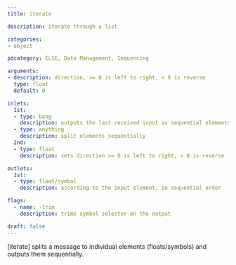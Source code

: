 ```yaml
---
title: iterate

description: iterate through a list

categories:
- object

pdcategory: ELSE, Data Management, Sequencing

arguments:
- description: direction, >= 0 is left to right, < 0 is reverse
  type: float
  default: 0

inlets:
  1st:
  - type: bang
    description: outputs the last received input as sequential elements
  - type: anything
    description: split elements sequentially
  2nd:
  - type: float
    description: sets direction >= 0 is left to right, < 0 is reverse

outlets:
  1st:
  - type: float/symbol
    description: according to the input element, in sequential order

flags:
  - name: -trim
    description: trims symbol selector on the output

draft: false
---
```


[iterate] splits a message to individual elements (floats/symbols) and outputs them sequentially.

